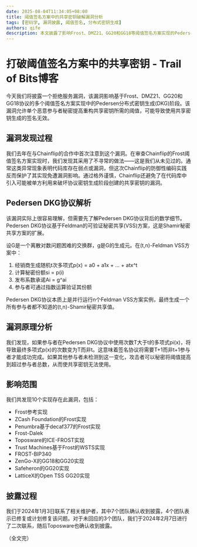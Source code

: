 ```yaml
---
date: 2025-08-04T11:34:05+08:00
title: 阈值签名方案中的共享密钥破解漏洞分析
tags: [密码学, 漏洞披露, 阈值签名, 分布式密钥生成]
authors: qife
description: 本文披露了影响Frost、DMZ21、GG20和GG18等阈值签名方案实现的Pedersen分布式密钥生成(DKG)阶段的拒绝服务漏洞，攻击者可秘密提高重构共享密钥所需的阈值，导致签名失效。
---
```


# 打破阈值签名方案中的共享密钥 - Trail of Bits博客

今天我们将披露一个拒绝服务漏洞，该漏洞影响基于Frost、DMZ21、GG20和GG18协议的多个阈值签名方案实现中的Pedersen分布式密钥生成(DKG)阶段。该漏洞允许单个恶意参与者秘密提高重构共享密钥所需的阈值，可能导致使用共享密钥生成的签名无效。

## 漏洞发现过程

我们去年在与Chainflip的合作中首次注意到这个漏洞。在审查Chainflip的Frost阈值签名方案实现时，我们发现其采用了不寻常的做法——这是我们从未见过的。通常这类异常现象表明代码库存在弱点或漏洞，但这次Chainflip的防御性编码实践反而保护了其实现免遭漏洞影响。通过格外谨慎，Chainflip还避免了在代码库中引入可能被单方利用来破坏协议密钥生成阶段创建的共享密钥的漏洞。

## Pedersen DKG协议解析

该漏洞实际上很容易理解，但需要先了解Pedersen DKG协议背后的数学细节。Pedersen DKG协议基于Feldman的可验证秘密共享(VSS)方案，这是Shamir秘密共享方案的扩展。

设G是一个离散对数问题困难的交换群，g是G的生成元。在(t,n)-Feldman VSS方案中：
1. 经销商生成随机t次多项式p(x) = a0 + a1x + ... + atx^t
2. 计算秘密份额si = p(i)
3. 发布系数承诺Ai = g^ai
4. 参与者可通过指数运算验证其份额

Pedersen DKG协议本质上是并行运行n个Feldman VSS方案实例，最终生成一个所有参与者都不知道的(t,n)-Shamir秘密共享值。

## 漏洞原理分析

我们发现，如果参与者在Pedersen DKG协议中使用次数T大于t的多项式pi(x)，将导致最终多项式p(x)的次数变为T而非t。这意味着签名协议将需要T+1而非t+1参与者才能成功完成。如果其他参与者未检测到这一变化，攻击者可以秘密将阈值提高到超过参与者总数，从而使共享密钥无法使用。

## 影响范围

我们共发现10个实现存在此漏洞，包括：
- Frost参考实现
- ZCash Foundation的Frost实现
- Penumbra基于decaf377的Frost实现
- Frost-Dalek
- Toposware的ICE-FROST实现
- Trust Machines基于Frost的WSTS实现
- FROST-BIP340
- ZenGo-X的GG18和GG20实现
- Safeheron的GG20实现
- LatticeX的Open TSS GG20实现

## 披露过程

我们于2024年1月3日联系了相关维护者，其中7个团队确认收到披露，4个团队表示已修复或计划修复该问题。对于未回应的3个团队，我们于2024年2月7日进行了二次联系，随后Toposware也确认收到披露。

（全文完）